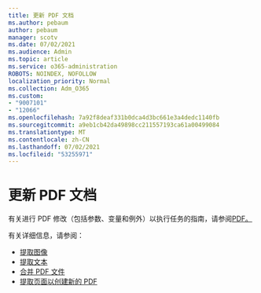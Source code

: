 ```yaml
---
title: 更新 PDF 文档
ms.author: pebaum
author: pebaum
manager: scotv
ms.date: 07/02/2021
ms.audience: Admin
ms.topic: article
ms.service: o365-administration
ROBOTS: NOINDEX, NOFOLLOW
localization_priority: Normal
ms.collection: Adm_O365
ms.custom:
- "9007101"
- "12066"
ms.openlocfilehash: 7a92f8deaf331b0dca4d3bc661e3a4dedc1140fb
ms.sourcegitcommit: a9eb1cb42da49898cc211557193ca61a00499084
ms.translationtype: MT
ms.contentlocale: zh-CN
ms.lasthandoff: 07/02/2021
ms.locfileid: "53255971"
---
```

# <a name="update-pdf-documents"></a>更新 PDF 文档

有关进行 PDF 修改（包括参数、变量和例外）以执行任务的指南，请参阅[PDF。](/power-automate/desktop-flows/actions-reference/pdf)

有关详细信息，请参阅：

- [提取图像](/power-automate/desktop-flows/actions-reference/pdf#pdf-actions)
- [提取文本](/power-automate/desktop-flows/actions-reference/pdf#extracttextfrompdfaction)
- [合并 PDF 文件](/power-automate/desktop-flows/actions-reference/pdf#mergefiles)
- [提取页面以创建新的 PDF](/power-automate/desktop-flows/actions-reference/pdf#extractpages)

